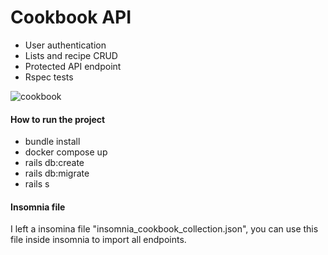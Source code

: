 # Cookbook API

- User authentication
- Lists and recipe CRUD
- Protected API endpoint
- Rspec tests

![cookbook](https://github.com/Rafael-Cesario/Cookbook-Rails/assets/88716893/ff8c73a4-7f7b-48a9-84d3-02cbb31db101)


#### How to run the project
* bundle install
* docker compose up
* rails db:create
* rails db:migrate
* rails s

#### Insomnia file
I left a insomina file "insomnia_cookbook_collection.json", you can use this file inside insomnia to import all endpoints.

